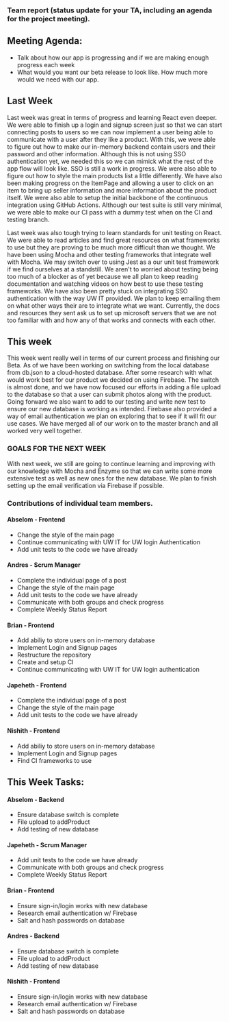 ### Team report (status update for your TA, including an agenda for the project meeting).

## Meeting Agenda:

- Talk about how our app is progressing and if we are making enough progress each week
- What would you want our beta release to look like. How much more would we need with our app.

## Last Week
Last week was great in terms of progress and learning React even deeper. We were able to finish up a login and signup 
screen just so that we can start connecting posts to users so we can now implement a user being able to communicate with 
a user after they like a product. With this, we were able to figure out how to make our in-memory backend contain users 
and their password and other information. Although this is not using SSO authentication yet, we needed this so we can 
mimick what the rest of the app flow will look like. SSO is still a work in progress. We were also able to figure out 
how to style the main products list a little differently. We have also been making progress on the ItemPage and allowing 
a user to click on an item to bring up seller information and more information about the product itself. We were also 
able to setup the initial backbone of the continuous integration using GitHub Actions. Although our test suite is still 
very minimal, we were able to make our CI pass with a dummy test when on the CI and testing branch.

Last week was also tough trying to learn standards for unit testing on React. We were able to read articles and find 
great resources on what frameworks to use but they are proving to be much more difficult than we thought. We have been 
using Mocha and other testing frameworks that integrate well with Mocha. We may switch over to using Jest as a our unit 
test framework if we find ourselves at a standstill. We aren't to worried about testing being too much of a blocker as 
of yet because we all plan to keep reading documentation and watching videos on how best to use these testing frameworks. 
We have also been pretty stuck on integrating SSO authentication with the way UW IT provided. We plan to keep emailing 
them on what other ways their are to integrate what we want. Currently, the docs and resources they sent ask us to set 
up microsoft servers that we are not too familiar with and how any of that works and connects with each other.
## This week
This week went really well in terms of our current process and finishing our Beta. As of we have been working on switching
from the local database from db.json to a cloud-hosted database. After some research with what would work best for 
our product we decided on using Firebase. The switch is almost done, and we have now focused our efforts in adding a file
upload to the database so that a user can submit photos along with the product. Going forward we also want to add
to our testing and write new test to ensure our new database is working as intended. Firebase also provided a way of 
email authentication we plan on exploring that to see if it will fit our use cases. We have merged all of our work on to
the master branch and all worked very well together. 
### GOALS FOR THE NEXT WEEK
With next week, we still are going to continue learning and improving with our knowledge with Mocha and Enzyme so that
we can write some more extensive test as well as new ones for the new database. We plan to finish setting up the 
email verification via Firebase if possible. 


### Contributions of individual team members.

#### Abselom - Frontend
- Change the style of the main page
- Continue communicating with UW IT for UW login Authentication
- Add unit tests to the code we have already

#### Andres - Scrum Manager
- Complete the individual page of a post
- Change the style of the main page
- Add unit tests to the code we have already
- Communicate with both groups and check progress
- Complete Weekly Status Report

#### Brian - Frontend
- Add abiliy to store users on in-memory database
- Implement Login and Signup pages
- Restructure the repository
- Create and setup CI
- Continue communicating with UW IT for UW login authentication

#### Japeheth - Frontend
- Complete the individual page of a post
- Change the style of the main page
- Add unit tests to the code we have already

#### Nishith - Frontend
- Add abiliy to store users on in-memory database
- Implement Login and Signup pages
- Find CI frameworks to use



## This Week Tasks:

#### Abselom - Backend
- Ensure database switch is complete
- File upload to addProduct
- Add testing of new database

#### Japeheth - Scrum Manager
- Add unit tests to the code we have already
- Communicate with both groups and check progress
- Complete Weekly Status Report

#### Brian - Frontend
- Ensure sign-in/login works with new database
- Research email authentication w/ Firebase
- Salt and hash passwords on database

#### Andres - Backend
- Ensure database switch is complete
- File upload to addProduct
- Add testing of new database

#### Nishith - Frontend
- Ensure sign-in/login works with new database
- Research email authentication w/ Firebase
- Salt and hash passwords on database

